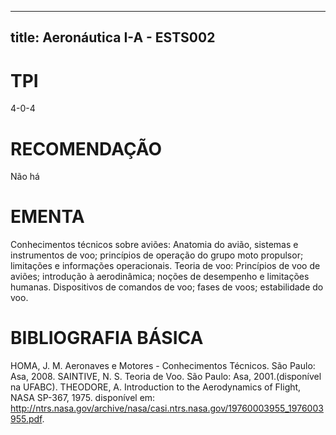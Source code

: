 
---
title: Aeronáutica I-A - ESTS002 
---

# TPI

4-0-4

# RECOMENDAÇÃO

Não há

# EMENTA

Conhecimentos técnicos sobre aviões: Anatomia do avião, sistemas e instrumentos de voo; princípios de operação do grupo moto propulsor; limitações e informações operacionais. Teoria de voo: Princípios de voo de aviões; introdução à aerodinâmica; noções de desempenho e limitações humanas. Dispositivos de comandos de voo; fases de voos; estabilidade do voo.

# BIBLIOGRAFIA BÁSICA

HOMA, J. M. Aeronaves e Motores - Conhecimentos Técnicos. São Paulo: Asa, 2008.
SAINTIVE, N. S. Teoria de Voo. São Paulo: Asa, 2001.(disponível na UFABC).
THEODORE, A. Introduction to the Aerodynamics of Flight, NASA SP-367, 1975. disponível em: <http://ntrs.nasa.gov/archive/nasa/casi.ntrs.nasa.gov/19760003955_1976003955.pdf>.
        